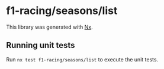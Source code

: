 # f1-racing/seasons/list

This library was generated with [Nx](https://nx.dev).

## Running unit tests

Run `nx test f1-racing/seasons/list` to execute the unit tests.
